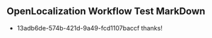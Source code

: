 ## OpenLocalization Workflow Test MarkDown
* 13adb6de-574b-421d-9a49-fcd1107baccf 
thanks!<!--HONumber=Mar16_HO2-->
